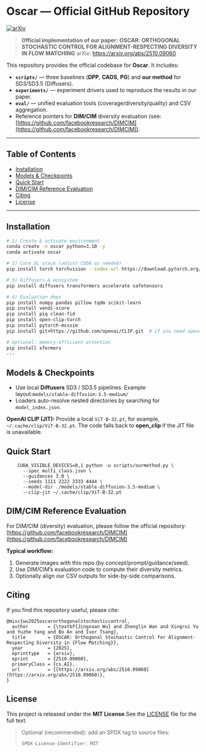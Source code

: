 # Oscar — Official GitHub Repository

[![arXiv](https://img.shields.io/badge/arXiv-2510.09060-b31b1b.svg)](https://arxiv.org/abs/2510.09060)

> **Official implementation of our paper:**
> **OSCAR: ORTHOGONAL STOCHASTIC CONTROL FOR ALIGNMENT-RESPECTING DIVERSITY IN FLOW MATCHING**
> arXiv: https://arxiv.org/abs/2510.09060

This repository provides the official codebase for **Oscar**. It includes:

- **`scripts/`** — three baselines (**DPP**, **CADS**, **PG**) and **our method** for SD3/SD3.5 (Diffusers).
- **`experiments/`** — experiment drivers used to reproduce the results in our paper.
- **`eval/`** — unified evaluation tools (coverage/diversity/quality) and CSV aggregation.
- Reference pointers for **DIM/CIM** diversity evaluation (see: [https://github.com/facebookresearch/DIMCIM](https://github.com/facebookresearch/DIMCIM)).

---

## Table of Contents

- [Installation](#installation)
- [Models &amp; Checkpoints](#models--checkpoints)
- [Quick Start](#quick-start)
- [DIM/CIM Reference Evaluation](#dimcim-reference-evaluation)
- [Citing](#citing)
- [License](#license)

---

## Installation

```bash
# 1) Create & activate environment
conda create -n oscar python=3.10 -y
conda activate oscar

# 2) Core DL stack (adjust CUDA as needed)
pip install torch torchvision --index-url https://download.pytorch.org/whl/cu121

# 3) Diffusers & ecosystem
pip install diffusers transformers accelerate safetensors

# 4) Evaluation deps
pip install numpy pandas pillow tqdm scikit-learn
pip install vendi-score
pip install piq clean-fid
pip install open-clip-torch
pip install pytorch-msssim
pip install git+https://github.com/openai/CLIP.git  # if you need openai/CLIP

# Optional: memory-efficient attention
pip install xformers
---

```

## Models & Checkpoints

- Use local **Diffusers** SD3 / SD3.5 pipelines. Example layout:`models/stable-diffusion-3.5-medium/`
- Loaders auto-resolve nested directories by searching for `model_index.json`.

**OpenAI CLIP (JIT):** Provide a local `ViT-B-32.pt`, for example, `~/.cache/clip/ViT-B-32.pt`. The code falls back to **open\_clip** if the JIT file is unavailable.

## Quick Start

```
    CUDA_VISIBLE_DEVICES=0,1 python -u scripts/ourmethod.py \
      --spec multi_class.json \
      --guidances 3.0 \
      --seeds 1111 2222 3333 4444 \
      --model-dir ./models/stable-diffusion-3.5-medium \
      --clip-jit ~/.cache/clip/ViT-B-32.pt
```

## DIM/CIM Reference Evaluation

For DIM/CIM (diversity) evaluation, please follow the official repository:[https://github.com/facebookresearch/DIMCIM](https://github.com/facebookresearch/DIMCIM)

**Typical workflow:**

1. Generate images with this repo (by concept/prompt/guidance/seed).
2. Use DIM/CIM’s evaluation code to compute their diversity metrics.
3. Optionally align our CSV outputs for side-by-side comparisons.

## Citing

If you find this repository useful, please cite:

```
@misc{wu2025oscarorthogonalstochasticcontrol,
  author       = {\textbf{Jingxuan Wu} and Zhenglin Wan and Xingrui Yu and Yuzhe Yang and Bo An and Ivor Tsang},
  title        = {OSCAR: Orthogonal Stochastic Control for Alignment-Respecting Diversity in {Flow Matching}},
  year         = {2025},
  eprinttype   = {arxiv},
  eprint       = {2510.09060},
  primaryClass = {cs.AI},
  url          = {[https://arxiv.org/abs/2510.09060](https://arxiv.org/abs/2510.09060)},
}
```

## License

This project is released under the **MIT License**.See the [LICENSE](./LICENSE) file for the full text.

> Optional (recommended): add an SPDX tag to source files:
>
> ```text
> SPDX-License-Identifier: MIT
>
> ```
>
